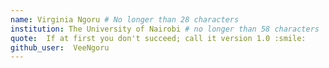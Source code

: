 ```yaml
---
name: Virginia Ngoru # No longer than 28 characters        
institution: The University of Nairobi # no longer than 58 characters
quote:  If at first you don't succeed; call it version 1.0 :smile: 
github_user:  VeeNgoru
---
```

